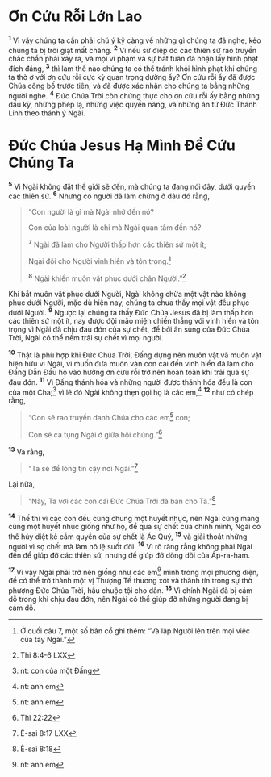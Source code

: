 # Ơn Cứu Rỗi Lớn Lao
<sup><b>1</b></sup> Vì vậy chúng ta cần phải chú ý kỹ càng về những gì chúng ta đã nghe, kẻo chúng ta bị trôi giạt mất chăng. <sup><b>2</b></sup> Vì nếu sứ điệp do các thiên sứ rao truyền chắc chắn phải xảy ra, và mọi vi phạm và sự bất tuân đã nhận lấy hình phạt đích đáng, <sup><b>3</b></sup> thì làm thế nào chúng ta có thể tránh khỏi hình phạt khi chúng ta thờ ơ với ơn cứu rỗi cực kỳ quan trọng dường ấy? Ơn cứu rỗi ấy đã được Chúa công bố trước tiên, và đã được xác nhận cho chúng ta bằng những người nghe. <sup><b>4</b></sup> Đức Chúa Trời còn chứng thực cho ơn cứu rỗi ấy bằng những dấu kỳ, những phép lạ, những việc quyền năng, và những ân tứ Đức Thánh Linh theo thánh ý Ngài.

# Đức Chúa Jesus Hạ Mình Để Cứu Chúng Ta
<sup><b>5</b></sup> Vì Ngài không đặt thế giới sẽ đến, mà chúng ta đang nói đây, dưới quyền các thiên sứ. <sup><b>6</b></sup> Nhưng có người đã làm chứng ở đâu đó rằng,

> “Con người là gì mà Ngài nhớ đến nó?
>
> Con của loài người là chi mà Ngài quan tâm đến nó?
>
> <sup><b>7</b></sup> Ngài đã làm cho Người thấp hơn các thiên sứ một ít;
>
> Ngài đội cho Người vinh hiển và tôn trọng.[^1-a316bacb-706f-4f69-9701-9ecdae46dbdf]
>
> <sup><b>8</b></sup> Ngài khiến muôn vật phục dưới chân Người.”[^2-a316bacb-706f-4f69-9701-9ecdae46dbdf]

Khi bắt muôn vật phục dưới Người, Ngài không chừa một vật nào không phục dưới Người, mặc dù hiện nay, chúng ta chưa thấy mọi vật đều phục dưới Người. <sup><b>9</b></sup> Ngược lại chúng ta thấy Đức Chúa Jesus đã bị làm thấp hơn các thiên sứ một ít, nay được đội mão miện chiến thắng với vinh hiển và tôn trọng vì Ngài đã chịu đau đớn của sự chết, để bởi ân sủng của Đức Chúa Trời, Ngài có thể nếm trải sự chết vì mọi người.

<sup><b>10</b></sup> Thật là phù hợp khi Đức Chúa Trời, Đấng dựng nên muôn vật và muôn vật hiện hữu vì Ngài, vì muốn đưa muôn vàn con cái đến vinh hiển đã làm cho Đấng Dẫn Đầu họ vào hưởng ơn cứu rỗi trở nên hoàn toàn khi trải qua sự đau đớn. <sup><b>11</b></sup> Vì Đấng thánh hóa và những người được thánh hóa đều là con của một Cha;[^3-a316bacb-706f-4f69-9701-9ecdae46dbdf] vì lẽ đó Ngài không thẹn gọi họ là các em,[^4-a316bacb-706f-4f69-9701-9ecdae46dbdf] <sup><b>12</b></sup> như có chép rằng,

> “Con sẽ rao truyền danh Chúa cho các em[^5-a316bacb-706f-4f69-9701-9ecdae46dbdf] con;
>
> Con sẽ ca tụng Ngài ở giữa hội chúng.”[^6-a316bacb-706f-4f69-9701-9ecdae46dbdf]

<sup><b>13</b></sup> Và rằng,

> “Ta sẽ để lòng tin cậy nơi Ngài.”[^7-a316bacb-706f-4f69-9701-9ecdae46dbdf]

Lại nữa,

> “Này, Ta với các con cái Đức Chúa Trời đã ban cho Ta.”[^8-a316bacb-706f-4f69-9701-9ecdae46dbdf]

<sup><b>14</b></sup> Thế thì vì các con đều cùng chung một huyết nhục, nên Ngài cũng mang cùng một huyết nhục giống như họ, để qua sự chết của chính mình, Ngài có thể hủy diệt kẻ cầm quyền của sự chết là Ác Quỷ, <sup><b>15</b></sup> và giải thoát những người vì sợ chết mà làm nô lệ suốt đời. <sup><b>16</b></sup> Vì rõ ràng rằng không phải Ngài đến để giúp đỡ các thiên sứ, nhưng để giúp đỡ dòng dõi của Áp-ra-ham.

<sup><b>17</b></sup> Vì vậy Ngài phải trở nên giống như các em[^9-a316bacb-706f-4f69-9701-9ecdae46dbdf] mình trong mọi phương diện, để có thể trở thành một vị Thượng Tế thương xót và thành tín trong sự thờ phượng Đức Chúa Trời, hầu chuộc tội cho dân. <sup><b>18</b></sup> Vì chính Ngài đã bị cám dỗ trong khi chịu đau đớn, nên Ngài có thể giúp đỡ những người đang bị cám dỗ.

[^1-a316bacb-706f-4f69-9701-9ecdae46dbdf]: Ở cuối câu 7, một số bản cổ ghi thêm: “Và lập Người lên trên mọi việc của tay Ngài.”
[^2-a316bacb-706f-4f69-9701-9ecdae46dbdf]: Thi 8:4-6 LXX
[^3-a316bacb-706f-4f69-9701-9ecdae46dbdf]: nt: con của một Đấng
[^4-a316bacb-706f-4f69-9701-9ecdae46dbdf]: nt: anh em
[^5-a316bacb-706f-4f69-9701-9ecdae46dbdf]: nt: anh em
[^6-a316bacb-706f-4f69-9701-9ecdae46dbdf]: Thi 22:22
[^7-a316bacb-706f-4f69-9701-9ecdae46dbdf]: Ê-sai 8:17 LXX
[^8-a316bacb-706f-4f69-9701-9ecdae46dbdf]: Ê-sai 8:18
[^9-a316bacb-706f-4f69-9701-9ecdae46dbdf]: nt: anh em